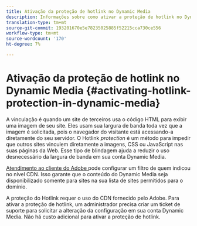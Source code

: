 ```yaml
---
title: Ativação da proteção de hotlink no Dynamic Media
description: Informações sobre como ativar a proteção de hotlink no Dynamic Media.
translation-type: tm+mt
source-git-commit: 193201670e5e78235025885f52215cca730ce556
workflow-type: tm+mt
source-wordcount: '170'
ht-degree: 7%

---
```



# Ativação da proteção de hotlink no Dynamic Media {#activating-hotlink-protection-in-dynamic-media}

A vinculação é quando um site de terceiros usa o código HTML para exibir uma imagem de seu site. Eles usam sua largura de banda toda vez que a imagem é solicitada, pois o navegador do visitante está acessando-a diretamente do seu servidor. O Hotlink *protection* é um método para impedir que outros sites vinculem diretamente a imagens, CSS ou JavaScript nas suas páginas da Web. Esse tipo de blindagem ajuda a reduzir o uso desnecessário da largura de banda em sua conta Dynamic Media.

[Atendimento ao cliente do Adobe ](https://helpx.adobe.com/support.html) pode configurar um filtro de quem indicou no nível CDN. Isso garante que o conteúdo do Dynamic Media seja disponibilizado somente para sites na sua lista de sites permitidos para o domínio.

A proteção do Hotlink requer o uso do CDN fornecido pelo Adobe. Para ativar a proteção de hotlink, um administrador precisa criar um ticket de suporte para solicitar a alteração da configuração em sua conta Dynamic Media. Não há custo adicional para ativar a proteção de hotlink.
